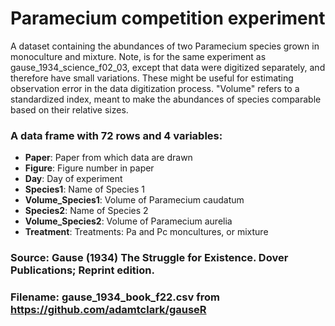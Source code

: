 # Paramecium competition experiment

A dataset containing the abundances of two Paramecium species
grown in monoculture and mixture. Note, is for the same experiment
as gause_1934_science_f02_03, except that data were digitized separately,
and therefore have small variations. These might be useful for
estimating observation error in the data digitization process.
"Volume" refers to a standardized index, meant to make the abundances
of species comparable based on their relative sizes.

### A data frame with 72 rows and 4 variables:

- **Paper**: Paper from which data are drawn
- **Figure**: Figure number in paper
- **Day**: Day of experiment
- **Species1**: Name of Species 1
- **Volume_Species1**: Volume of Paramecium caudatum
- **Species2**: Name of Species 2
- **Volume_Species2**: Volume of Paramecium aurelia
- **Treatment**: Treatments: Pa and Pc moncultures, or mixture

### Source: Gause (1934) The Struggle for Existence. Dover Publications; Reprint edition.
### Filename: gause_1934_book_f22.csv from https://github.com/adamtclark/gauseR